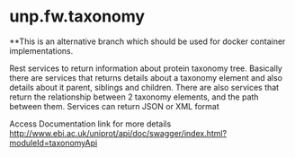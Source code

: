 # unp.fw.taxonomy

**This is an alternative branch which should be used for docker container implementations.

Rest services to return information about protein taxonomy tree. Basically there are services that returns details about a taxonomy element and also details about it parent, siblings and children. There are also services that return the relationship between 2 taxonomy elements, and the path between them. Services can return JSON or XML format

Access Documentation link for more details http://www.ebi.ac.uk/uniprot/api/doc/swagger/index.html?moduleId=taxonomyApi
